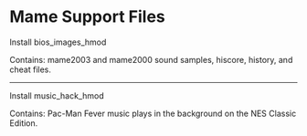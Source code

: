 # Mame Support Files
Install bios_images_hmod

Contains:  mame2003 and mame2000 sound samples, hiscore, history, and cheat files.

_________________________________________________________________________________________________________________________________________________________________

Install music_hack_hmod

Contains:  Pac-Man Fever music plays in the background on the NES Classic Edition.
